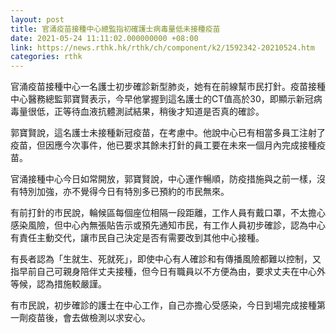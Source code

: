 ```yaml
---
layout: post
title: 官涌疫苗接種中心總監指初確護士病毒量低未接種疫苗
date: 2021-05-24 11:11:02.000000000 +08:00
link: https://news.rthk.hk/rthk/ch/component/k2/1592342-20210524.htm
categories: rthk
---
```


官涌疫苗接種中心一名護士初步確診新型肺炎，她有在前線幫市民打針。疫苗接種中心醫務總監郭寶賢表示，今早他掌握到這名護士的CT值高於30，即顯示新冠病毒量很低，正等待血液抗體測試結果，稍後才知道是否真的確診。

郭寶賢說，這名護士未接種新冠疫苗，在考慮中。他說中心已有相當多員工注射了疫苗，但因應今次事件，他已要求其餘未打針的員工要在未來一個月內完成接種疫苗。 

官涌接種中心今日如常開放，郭寶賢說，中心運作暢順，防疫措施與之前一樣，沒有特別加強，亦不覺得今日有特別多已預約的市民無來。

有前打針的市民說，輪候區每個座位相隔一段距離，工作人員有戴口罩，不太擔心感染風險，但中心內無張貼告示或預先通知市民，有工作人員初步確診，認為中心有責任主動交代，讓市民自己決定是否有需要改到其他中心接種。

有長者認為「生就生、死就死」，即使中心有人確診和有傳播風險都難以控制，又指早前自己可親身陪伴丈夫接種，但今日有職員以不方便為由，要求丈夫在中心外等候，認為措施較嚴謹。

有市民說，初步確診的護士在中心工作，自己亦擔心受感染，今日到場完成接種第一劑疫苗後，會去做檢測以求安心。

